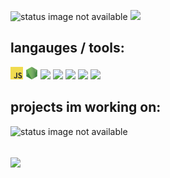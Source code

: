 ![status image not available](https://github-readme-stats.vercel.app/api?username=unknown81311&show_icons=true&theme=kacho_ga&hide_border=none&bg_color=00000000)
![](https://github-readme-stats.vercel.app/api/top-langs?username=unknown81311&theme=kacho_ga&hide_border=none&layout=compact&bg_color=00000000)

**langauges / tools:**
--
<code><img height="20" src="https://raw.githubusercontent.com/github/explore/80688e429a7d4ef2fca1e82350fe8e3517d3494d/topics/javascript/javascript.png"></code>
<code><img style="" height="20" src="https://raw.githubusercontent.com/github/explore/80688e429a7d4ef2fca1e82350fe8e3517d3494d/topics/nodejs/nodejs.png"></code>
<code><img height="20" src="https://user-images.githubusercontent.com/43104779/147869974-5acc5830-dfa4-436a-a490-810358472a25.png"></code>
<code><img height="20" src="https://user-images.githubusercontent.com/43104779/147869785-b740a24c-e8ea-4a0a-91b7-7dd4c20774e9.png"></code>
<code><img height="20" src="https://user-images.githubusercontent.com/43104779/147869816-f9dd6677-db53-4bef-9d9e-f96a194257af.png"></code>
<code><img height="20" src="https://user-images.githubusercontent.com/43104779/147869911-eb02ed5c-4abc-41d0-82a2-c5c1656e54a8.png"></code>
<code><img height="20" src="https://user-images.githubusercontent.com/43104779/147869912-f61aa9b4-b515-45ec-8df3-f0a3118b8a85.png"></code>

**projects im working on:**
--
![status image not available](https://github-readme-stats.vercel.app/api/pin?username=Dr-Discord&repo=DrDiscord&theme=kacho_ga&hide_border=none&show_owner=false&bg_color=00000000)


<a target="_blank" href='https://discord.gg/yYJA3qQE5F'><img height="40" src="https://img.shields.io/discord/864267123694370836?color=%23bf4a3f&style=for-the-badge"></a>
--
